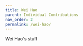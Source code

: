 ```yaml
---
title: Wei Hao
parent: Individual Contributions
nav_order: 2
permalink: /wei-hao/
---
```


Wei Hao's stuff
